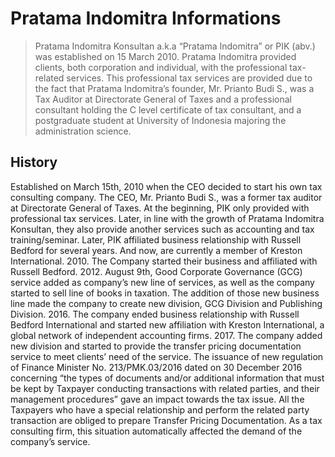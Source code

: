 # Pratama Indomitra Informations
> Pratama Indomitra Konsultan a.k.a “Pratama Indomitra” or PIK (abv.) was established on 15 March 2010. Pratama Indomitra provided clients, both corporation and individual, with the professional tax-related services. This professional tax services are provided due to the fact that Pratama Indomitra’s founder, Mr. Prianto Budi S., was a Tax Auditor at Directorate General of Taxes and a professional consultant holding the C level certificate of tax consultant, and a postgraduate student at University of Indonesia majoring the administration science.
## History
Established on March 15th, 2010 when the CEO decided to start his own tax consulting company. The CEO, Mr. Prianto Budi S., was a former tax auditor at Directorate General of Taxes. At the beginning, PIK only provided with professional tax services. Later, in line with the growth of Pratama Indomitra Konsultan, they also provide another services such as accounting and tax training/seminar. Later, PIK affiliated business relationship with Russell Bedford for several years. And now, are currently a member of Kreston International.
2010. The Company started their business and affiliated with Russell Bedford.
2012. August 9th, Good Corporate Governance (GCG) service added as company’s new line of services, as well as the company started to sell line of books in taxation. The addition of those new business line made the company to create new division, GCG Division and Publishing Division.
2016. The company ended  business relationship with Russell Bedford International and started new affiliation with Kreston International, a global network of independent accounting firms.
2017. The company added new division and started to provide the transfer pricing documentation service to meet clients’ need of the service. The issuance of new regulation of Finance Minister No. 213/PMK.03/2016 dated on 30 December 2016 concerning “the types of documents and/or additional information that must be kept by Taxpayer conducting transactions with related parties, and their management procedures” gave an impact towards the tax issue. All the Taxpayers who have a special relationship and perform the related party transaction are obliged to prepare Transfer Pricing Documentation. As a tax consulting firm, this situation automatically affected the demand of the company’s service.
